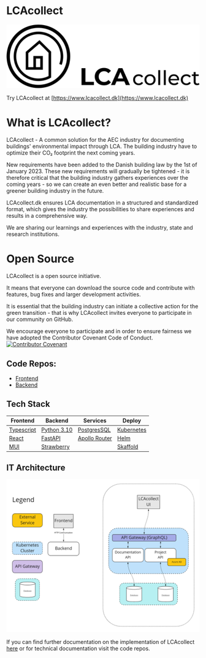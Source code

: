 # LCAcollect

![Logo](/logos/Logo_Horisontal_Low.png)

Try LCAcollect at [https://www.lcacollect.dk](https://www.lcacollect.dk)

# What is LCAcollect?

LCAcollect - A common solution for the AEC industry for documenting buildings' environmental impact through LCA.
The building industry have to optimize their CO₂ footprint the next coming years.

New requirements have been added to the Danish building law by the 1st of January 2023.
These new requirements will gradually be tightened - it is therefore critical that the building industry gathers experiences over the coming years -
so we can create an even better and realistic base for a greener building industry in the future.

LCAcollect.dk ensures LCA documentation in a structured and standardized format, which gives the industry the possibilities to share experiences and results in a comprehensive way.

We are sharing our learnings and experiences with the industry, state and research institutions.

# Open Source
LCAcollect is a open source initiative.

It means that everyone can download the source code and contribute with features, bug fixes and larger development activities.

It is essential that the building industry can initiate a collective action for the green transition - that is why LCAcollect invites everyone to participate in our community on GitHub.

We encourage everyone to participate and in order to ensure fairness we have adopted the Contributor Covenant Code of Conduct.
[![Contributor Covenant](https://img.shields.io/badge/Contributor%20Covenant-2.1-4baaaa.svg)](../CODE_OF_CONDUCT.md) 

## Code Repos:
- [Frontend](https://github.com/lcacollect/frontend)
- [Backend](https://github.com/lcacollect/backend)

## Tech Stack

| Frontend                                      | Backend                                  | Services                                                   | Deploy                               |
|-----------------------------------------------|------------------------------------------|------------------------------------------------------------|--------------------------------------|
| [Typescript](https://www.typescriptlang.org/) | [Python 3.10](https://www.python.org/)   | [PostgresSQL](https://www.postgresql.org/)                 | [Kubernetes](https://kubernetes.io/) |
| [React](https://reactjs.org/)                 | [FastAPI](https://fastapi.tiangolo.com/) | [Apollo Router](https://www.apollographql.com/docs/router) | [Helm](https://helm.sh/)             |
| [MUI](https://mui.com/)                       | [Strawberry](https://strawberry.rocks/)  |                                                            | [Skaffold](https://skaffold.dev/)    |

## IT Architecture

![IT Architecture](/profile/it-architecture.png)

If you can find further documentation on the implementation of LCAcollect [here](/wiki/README.md) or for technical documentation visit the code repos.
